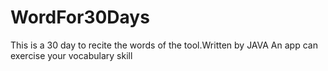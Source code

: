 # WordFor30Days
This is a 30 day to recite the words of the tool.Written by JAVA
An app can exercise your vocabulary skill

